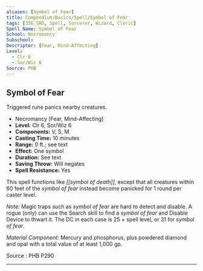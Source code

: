 ```yaml
---
aliases: [Symbol of Fear]
title: Compendium/Basics/Spell/Symbol of Fear
tags: [35E_SRD, Spell, Sorcerer, Wizard, Cleric]
Spell Name: Symbol of Fear
School: Necromancy
Subschool: 
Descriptor: [Fear, Mind-Affecting]
Level:
  - Clr 6
  - Sor/Wiz 6
Source: PHB
---
```



## Symbol of Fear

Triggered rune panics nearby creatures.

*   Necromancy [Fear, Mind-Affecting]
*   **Level:** Clr 6, Sor/Wiz 6
*   **Components:** V, S, M
*   **Casting Time:** 10 minutes
*   **Range:** 0 ft.; see text
*   **Effect:** One symbol
*   **Duration:** See text
*   **Saving Throw:** Will negates
*   **Spell Resistance:** Yes

This spell functions like <i>[[symbol of death]]</i>, except that all creatures within 60 feet of the <i>symbol of fear</i> instead become panicked for 1 round per caster level.

<i>Note:</i> Magic traps such as <i>symbol of fear</i> are hard to detect and disable. A rogue (only) can use the Search skill to find a <i>symbol of fear</i> and Disable Device to thwart it. The DC in each case is 25 + spell level, or 31 for <i>symbol of fear</i>.

<i>Material Component:</i> Mercury and phosphorus, plus powdered diamond and opal with a total value of at least 1,000 gp.

Source : PHB P290

---
